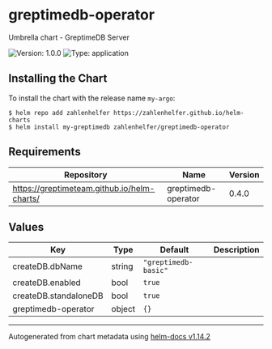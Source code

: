 # greptimedb-operator

Umbrella chart - GreptimeDB Server

![Version: 1.0.0](https://img.shields.io/badge/Version-1.0.0-informational?style=flat-square) ![Type: application](https://img.shields.io/badge/Type-application-informational?style=flat-square)

## Installing the Chart

To install the chart with the release name `my-argo`:

```console
$ helm repo add zahlenhelfer https://zahlenhelfer.github.io/helm-charts
$ helm install my-greptimedb zahlenhelfer/greptimedb-operator
```

## Requirements

| Repository | Name | Version |
|------------|------|---------|
| https://greptimeteam.github.io/helm-charts/ | greptimedb-operator | 0.4.0 |

## Values

| Key | Type | Default | Description |
|-----|------|---------|-------------|
| createDB.dbName | string | `"greptimedb-basic"` |  |
| createDB.enabled | bool | `true` |  |
| createDB.standaloneDB | bool | `true` |  |
| greptimedb-operator | object | `{}` |  |

----------------------------------------------
Autogenerated from chart metadata using [helm-docs v1.14.2](https://github.com/norwoodj/helm-docs/releases/v1.14.2)
